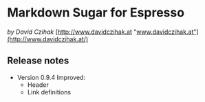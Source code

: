# Markdown Sugar for Espresso
_by David Czihak_
[http://www.davidczihak.at "www.davidczihak.at"](http://www.davidczihak.at/)

## Release notes

- Version 0.9.4
  Improved:
  - Header
  - Link definitions